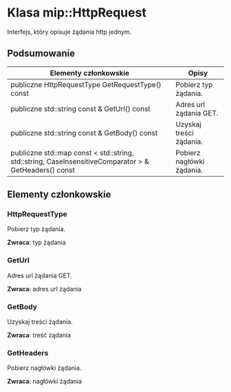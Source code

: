 # <a name="class-miphttprequest"></a>Klasa mip::HttpRequest 
Interfejs, który opisuje żądania http jednym.
  
## <a name="summary"></a>Podsumowanie
 Elementy członkowskie                        | Opisy                                
--------------------------------|---------------------------------------------
 publiczne HttpRequestType GetRequestType() const  |  Pobierz typ żądania.
 publiczne std::string const & GetUrl() const  |  Adres url żądania GET.
 publiczne std::string const & GetBody() const  |  Uzyskaj treści żądania.
publiczne std::map const < std::string, std::string, CaseInsensitiveComparator > & GetHeaders() const  |  Pobierz nagłówki żądania.
  
## <a name="members"></a>Elementy członkowskie
  
### <a name="httprequesttype"></a>HttpRequestType
Pobierz typ żądania.

  
**Zwraca**: typ żądania
  
### <a name="geturl"></a>GetUrl
Adres url żądania GET.

  
**Zwraca**: adres url żądania
  
### <a name="getbody"></a>GetBody
Uzyskaj treści żądania.

  
**Zwraca**: treść żądania
  
### <a name="getheaders"></a>GetHeaders
Pobierz nagłówki żądania.

  
**Zwraca**: nagłówki żądania